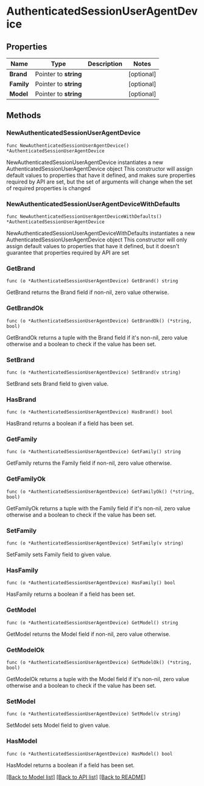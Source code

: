 # AuthenticatedSessionUserAgentDevice

## Properties

Name | Type | Description | Notes
------------ | ------------- | ------------- | -------------
**Brand** | Pointer to **string** |  | [optional] 
**Family** | Pointer to **string** |  | [optional] 
**Model** | Pointer to **string** |  | [optional] 

## Methods

### NewAuthenticatedSessionUserAgentDevice

`func NewAuthenticatedSessionUserAgentDevice() *AuthenticatedSessionUserAgentDevice`

NewAuthenticatedSessionUserAgentDevice instantiates a new AuthenticatedSessionUserAgentDevice object
This constructor will assign default values to properties that have it defined,
and makes sure properties required by API are set, but the set of arguments
will change when the set of required properties is changed

### NewAuthenticatedSessionUserAgentDeviceWithDefaults

`func NewAuthenticatedSessionUserAgentDeviceWithDefaults() *AuthenticatedSessionUserAgentDevice`

NewAuthenticatedSessionUserAgentDeviceWithDefaults instantiates a new AuthenticatedSessionUserAgentDevice object
This constructor will only assign default values to properties that have it defined,
but it doesn't guarantee that properties required by API are set

### GetBrand

`func (o *AuthenticatedSessionUserAgentDevice) GetBrand() string`

GetBrand returns the Brand field if non-nil, zero value otherwise.

### GetBrandOk

`func (o *AuthenticatedSessionUserAgentDevice) GetBrandOk() (*string, bool)`

GetBrandOk returns a tuple with the Brand field if it's non-nil, zero value otherwise
and a boolean to check if the value has been set.

### SetBrand

`func (o *AuthenticatedSessionUserAgentDevice) SetBrand(v string)`

SetBrand sets Brand field to given value.

### HasBrand

`func (o *AuthenticatedSessionUserAgentDevice) HasBrand() bool`

HasBrand returns a boolean if a field has been set.

### GetFamily

`func (o *AuthenticatedSessionUserAgentDevice) GetFamily() string`

GetFamily returns the Family field if non-nil, zero value otherwise.

### GetFamilyOk

`func (o *AuthenticatedSessionUserAgentDevice) GetFamilyOk() (*string, bool)`

GetFamilyOk returns a tuple with the Family field if it's non-nil, zero value otherwise
and a boolean to check if the value has been set.

### SetFamily

`func (o *AuthenticatedSessionUserAgentDevice) SetFamily(v string)`

SetFamily sets Family field to given value.

### HasFamily

`func (o *AuthenticatedSessionUserAgentDevice) HasFamily() bool`

HasFamily returns a boolean if a field has been set.

### GetModel

`func (o *AuthenticatedSessionUserAgentDevice) GetModel() string`

GetModel returns the Model field if non-nil, zero value otherwise.

### GetModelOk

`func (o *AuthenticatedSessionUserAgentDevice) GetModelOk() (*string, bool)`

GetModelOk returns a tuple with the Model field if it's non-nil, zero value otherwise
and a boolean to check if the value has been set.

### SetModel

`func (o *AuthenticatedSessionUserAgentDevice) SetModel(v string)`

SetModel sets Model field to given value.

### HasModel

`func (o *AuthenticatedSessionUserAgentDevice) HasModel() bool`

HasModel returns a boolean if a field has been set.


[[Back to Model list]](../README.md#documentation-for-models) [[Back to API list]](../README.md#documentation-for-api-endpoints) [[Back to README]](../README.md)


